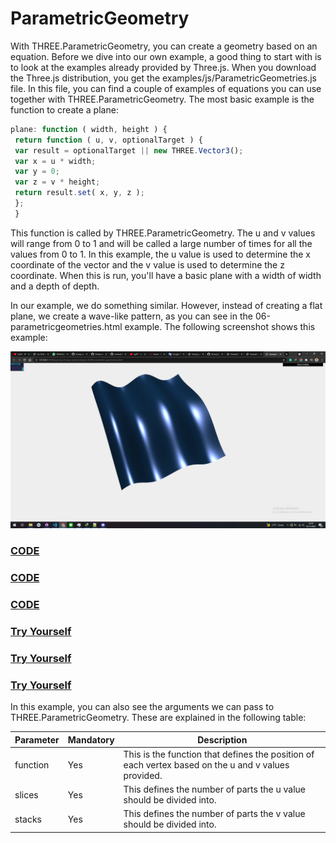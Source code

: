 # ParametricGeometry

With THREE.ParametricGeometry, you can create a geometry based on an equation. Before we dive into our own example, a good thing to start with is to look at the examples already provided by Three.js. When you download the Three.js distribution, you get the examples/js/ParametricGeometries.js file. In this file, you can find a couple of examples of equations you can use together with THREE.ParametricGeometry. The most basic example is the function to create a plane:

```js
plane: function ( width, height ) {
 return function ( u, v, optionalTarget ) {
 var result = optionalTarget || new THREE.Vector3();
 var x = u * width;
 var y = 0;
 var z = v * height;
 return result.set( x, y, z );
 };
 }
```

This function is called by THREE.ParametricGeometry. The u and v values will range from 0 to 1 and will be called a large number of times for all the values from 0 to 1. In this example, the u value is used to determine the x coordinate of the vector and the v value is used to determine the z coordinate. When this is run, you'll have a basic plane with a width of width and a depth of depth.

In our example, we do something similar. However, instead of creating a flat plane, we create a wave-like pattern, as you can see in the 06-parametricgeometries.html example. The following screenshot shows this example:

<a href="../learning-threejs-master/chapter-06/06-parametric-geometries.html">
  <img src="../img/5.6.png">
</a>

<a href="../learning-threejs-master/chapter-06/06-parametric-geometries.html"><h3>CODE</h3></a>
<a href="../learning-threejs-master/chapter-06/06-parametric-geometries.html"><h3>CODE</h3></a>
<a href="../learning-threejs-master/chapter-06/06-parametric-geometries.html"><h3>CODE</h3></a>

<a href="https://cg2021c.github.io/threejs-presentation-anak-ambis/learning-threejs-master/chapter-06/06-parametric-geometries.html"><h3>Try Yourself</h3></a>
<a href="https://cg2021c.github.io/threejs-presentation-anak-ambis/learning-threejs-master/chapter-06/06-parametric-geometries.html"><h3>Try Yourself</h3></a>
<a href="https://cg2021c.github.io/threejs-presentation-anak-ambis/learning-threejs-master/chapter-06/06-parametric-geometries.html"><h3>Try Yourself</h3></a>

In this example, you can also see the arguments we can pass
to THREE.ParametricGeometry. These are explained in the following table:

| Parameter | Mandatory | Description                                                                                         |
| --------- | --------- | --------------------------------------------------------------------------------------------------- |
| function  | Yes       | This is the function that defines the position of each vertex based on the u and v values provided. |
| slices    | Yes       | This defines the number of parts the u value should be divided into.                                |
| stacks    | Yes       | This defines the number of parts the v value should be divided into.                                |
